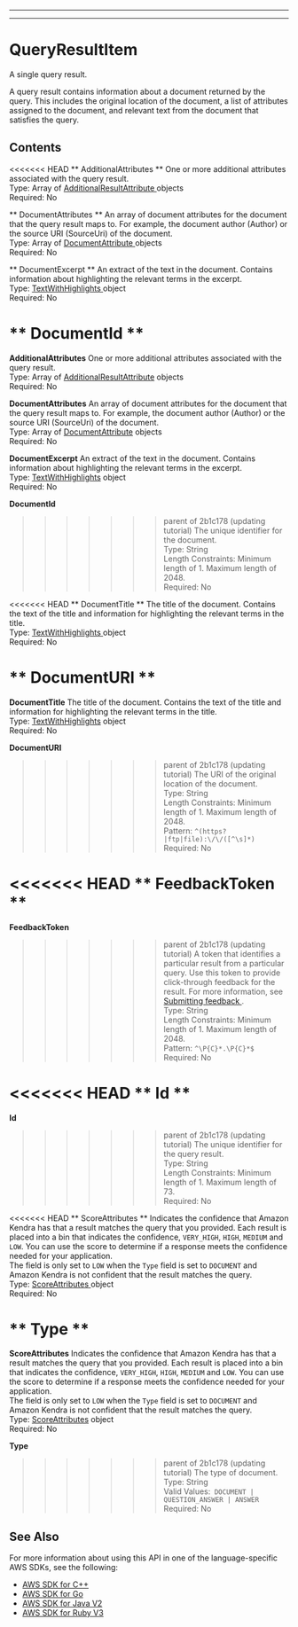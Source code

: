 --------

--------

# QueryResultItem<a name="API_QueryResultItem"></a>

A single query result\.

A query result contains information about a document returned by the query\. This includes the original location of the document, a list of attributes assigned to the document, and relevant text from the document that satisfies the query\.

## Contents<a name="API_QueryResultItem_Contents"></a>

<<<<<<< HEAD
 ** AdditionalAttributes **   <a name="Kendra-Type-QueryResultItem-AdditionalAttributes"></a>
One or more additional attributes associated with the query result\.  
Type: Array of [ AdditionalResultAttribute ](API_AdditionalResultAttribute.md) objects  
Required: No

 ** DocumentAttributes **   <a name="Kendra-Type-QueryResultItem-DocumentAttributes"></a>
An array of document attributes for the document that the query result maps to\. For example, the document author \(Author\) or the source URI \(SourceUri\) of the document\.  
Type: Array of [ DocumentAttribute ](API_DocumentAttribute.md) objects  
Required: No

 ** DocumentExcerpt **   <a name="Kendra-Type-QueryResultItem-DocumentExcerpt"></a>
An extract of the text in the document\. Contains information about highlighting the relevant terms in the excerpt\.  
Type: [ TextWithHighlights ](API_TextWithHighlights.md) object  
Required: No

 ** DocumentId **   <a name="Kendra-Type-QueryResultItem-DocumentId"></a>
=======
 **AdditionalAttributes**   <a name="Kendra-Type-QueryResultItem-AdditionalAttributes"></a>
One or more additional attributes associated with the query result\.  
Type: Array of [AdditionalResultAttribute](API_AdditionalResultAttribute.md) objects  
Required: No

 **DocumentAttributes**   <a name="Kendra-Type-QueryResultItem-DocumentAttributes"></a>
An array of document attributes for the document that the query result maps to\. For example, the document author \(Author\) or the source URI \(SourceUri\) of the document\.  
Type: Array of [DocumentAttribute](API_DocumentAttribute.md) objects  
Required: No

 **DocumentExcerpt**   <a name="Kendra-Type-QueryResultItem-DocumentExcerpt"></a>
An extract of the text in the document\. Contains information about highlighting the relevant terms in the excerpt\.  
Type: [TextWithHighlights](API_TextWithHighlights.md) object  
Required: No

 **DocumentId**   <a name="Kendra-Type-QueryResultItem-DocumentId"></a>
>>>>>>> parent of 2b1c178 (updating tutorial)
The unique identifier for the document\.  
Type: String  
Length Constraints: Minimum length of 1\. Maximum length of 2048\.  
Required: No

<<<<<<< HEAD
 ** DocumentTitle **   <a name="Kendra-Type-QueryResultItem-DocumentTitle"></a>
The title of the document\. Contains the text of the title and information for highlighting the relevant terms in the title\.  
Type: [ TextWithHighlights ](API_TextWithHighlights.md) object  
Required: No

 ** DocumentURI **   <a name="Kendra-Type-QueryResultItem-DocumentURI"></a>
=======
 **DocumentTitle**   <a name="Kendra-Type-QueryResultItem-DocumentTitle"></a>
The title of the document\. Contains the text of the title and information for highlighting the relevant terms in the title\.  
Type: [TextWithHighlights](API_TextWithHighlights.md) object  
Required: No

 **DocumentURI**   <a name="Kendra-Type-QueryResultItem-DocumentURI"></a>
>>>>>>> parent of 2b1c178 (updating tutorial)
The URI of the original location of the document\.  
Type: String  
Length Constraints: Minimum length of 1\. Maximum length of 2048\.  
Pattern: `^(https?|ftp|file):\/\/([^\s]*)`   
Required: No

<<<<<<< HEAD
 ** FeedbackToken **   <a name="Kendra-Type-QueryResultItem-FeedbackToken"></a>
=======
 **FeedbackToken**   <a name="Kendra-Type-QueryResultItem-FeedbackToken"></a>
>>>>>>> parent of 2b1c178 (updating tutorial)
A token that identifies a particular result from a particular query\. Use this token to provide click\-through feedback for the result\. For more information, see [ Submitting feedback ](https://docs.aws.amazon.com/kendra/latest/dg/submitting-feedback.html)\.  
Type: String  
Length Constraints: Minimum length of 1\. Maximum length of 2048\.  
Pattern: `^\P{C}*.\P{C}*$`   
Required: No

<<<<<<< HEAD
 ** Id **   <a name="Kendra-Type-QueryResultItem-Id"></a>
=======
 **Id**   <a name="Kendra-Type-QueryResultItem-Id"></a>
>>>>>>> parent of 2b1c178 (updating tutorial)
The unique identifier for the query result\.  
Type: String  
Length Constraints: Minimum length of 1\. Maximum length of 73\.  
Required: No

<<<<<<< HEAD
 ** ScoreAttributes **   <a name="Kendra-Type-QueryResultItem-ScoreAttributes"></a>
Indicates the confidence that Amazon Kendra has that a result matches the query that you provided\. Each result is placed into a bin that indicates the confidence, `VERY_HIGH`, `HIGH`, `MEDIUM` and `LOW`\. You can use the score to determine if a response meets the confidence needed for your application\.  
The field is only set to `LOW` when the `Type` field is set to `DOCUMENT` and Amazon Kendra is not confident that the result matches the query\.  
Type: [ ScoreAttributes ](API_ScoreAttributes.md) object  
Required: No

 ** Type **   <a name="Kendra-Type-QueryResultItem-Type"></a>
=======
 **ScoreAttributes**   <a name="Kendra-Type-QueryResultItem-ScoreAttributes"></a>
Indicates the confidence that Amazon Kendra has that a result matches the query that you provided\. Each result is placed into a bin that indicates the confidence, `VERY_HIGH`, `HIGH`, `MEDIUM` and `LOW`\. You can use the score to determine if a response meets the confidence needed for your application\.  
The field is only set to `LOW` when the `Type` field is set to `DOCUMENT` and Amazon Kendra is not confident that the result matches the query\.  
Type: [ScoreAttributes](API_ScoreAttributes.md) object  
Required: No

 **Type**   <a name="Kendra-Type-QueryResultItem-Type"></a>
>>>>>>> parent of 2b1c178 (updating tutorial)
The type of document\.   
Type: String  
Valid Values:` DOCUMENT | QUESTION_ANSWER | ANSWER`   
Required: No

## See Also<a name="API_QueryResultItem_SeeAlso"></a>

For more information about using this API in one of the language\-specific AWS SDKs, see the following:
+  [ AWS SDK for C\+\+](https://docs.aws.amazon.com/goto/SdkForCpp/kendra-2019-02-03/QueryResultItem) 
+  [ AWS SDK for Go](https://docs.aws.amazon.com/goto/SdkForGoV1/kendra-2019-02-03/QueryResultItem) 
+  [ AWS SDK for Java V2](https://docs.aws.amazon.com/goto/SdkForJavaV2/kendra-2019-02-03/QueryResultItem) 
+  [ AWS SDK for Ruby V3](https://docs.aws.amazon.com/goto/SdkForRubyV3/kendra-2019-02-03/QueryResultItem) 